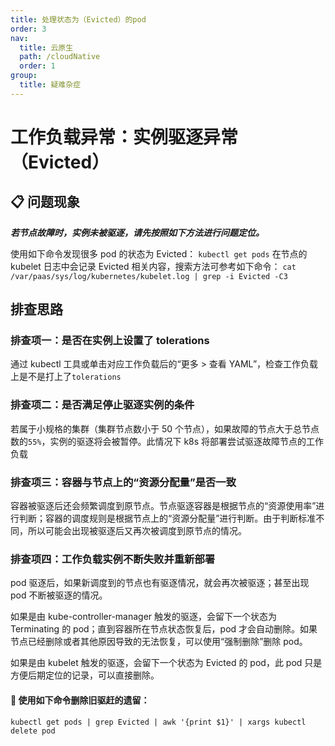 ```yaml
---
title: 处理状态为（Evicted）的pod
order: 3
nav:
  title: 云原生
  path: /cloudNative
  order: 1
group:
  title: 疑难杂症
---
```


# 工作负载异常：实例驱逐异常（Evicted）

## 📋 问题现象

**_若节点故障时，实例未被驱逐，请先按照如下方法进行问题定位。_**

使用如下命令发现很多 pod 的状态为 Evicted：
`kubectl get pods`
在节点的 kubelet 日志中会记录 Evicted 相关内容，搜索方法可参考如下命令：
`cat /var/paas/sys/log/kubernetes/kubelet.log | grep -i Evicted -C3`

## 排查思路

### <Badge>排查项一：是否在实例上设置了 tolerations</Badge>

通过 kubectl 工具或单击对应工作负载后的“更多 > 查看 YAML”，检查工作负载上是不是打上了`tolerations`

### <Badge>排查项二：是否满足停止驱逐实例的条件</Badge>

若属于小规格的集群（集群节点数小于 50 个节点），如果故障的节点大于总节点数的`55%`，实例的驱逐将会被暂停。此情况下 k8s 将部署尝试驱逐故障节点的工作负载

### <Badge>排查项三：容器与节点上的“资源分配量”是否一致</Badge>

容器被驱逐后还会频繁调度到原节点。节点驱逐容器是根据节点的“资源使用率”进行判断；容器的调度规则是根据节点上的“资源分配量”进行判断。由于判断标准不同，所以可能会出现被驱逐后又再次被调度到原节点的情况。

### <Badge>排查项四：工作负载实例不断失败并重新部署</Badge>

pod 驱逐后，如果新调度到的节点也有驱逐情况，就会再次被驱逐；甚至出现 pod 不断被驱逐的情况。

如果是由 kube-controller-manager 触发的驱逐，会留下一个状态为 Terminating 的 pod；直到容器所在节点状态恢复后，pod 才会自动删除。如果节点已经删除或者其他原因导致的无法恢复，可以使用“强制删除”删除 pod。

如果是由 kubelet 触发的驱逐，会留下一个状态为 Evicted 的 pod，此 pod 只是方便后期定位的记录，可以直接删除。

#### 🔨 使用如下命令删除旧驱赶的遗留：

`kubectl get pods | grep Evicted | awk '{print $1}' | xargs kubectl delete pod`
